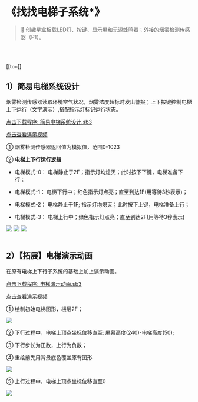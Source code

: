# 《找找电梯子系统*》

> 🧰 创趣星盒板载LED灯、按键、显示屏和无源蜂鸣器；外接的烟雾检测传感器（P1）。

<br><br>

[[toc]]


## 1）简易电梯系统设计

烟雾检测传感器读取环境空气状况，烟雾浓度超标时发出警报；上下按键控制电梯上下运行（文字演示）,搭配指示灯标记运行状态。

<a href="/tutorial/starbox_collection/sb3/06/简易电梯系统设计.sb3">点击下载程序: 简易电梯系统设计.sb3</a>

<a href="https://www.bilibili.com/video/BV1EiYaz9E9C/?spm_id_from=333.1387.upload.video_card.click&vd_source=d34a80bae9d64a0c5a0716bd47877802" target="_blank">点击查看演示视频</a>

① 烟雾检测传感器返回值为模拟值，范围0-1023

② **电梯上下行运行逻辑**

- 电梯模式-0： 电梯静止于2F；指示灯均熄灭；此时按下下键，电梯准备下行；

- 电梯模式-1： 电梯下行中；红色指示灯点亮；直至到达1F(用等待3秒表示)；

- 电梯模式-2： 电梯静止于1F; 指示灯均熄灭；此时按下上键，电梯准备上行；

- 电梯模式-3： 电梯上行中；绿色指示灯点亮；直至到达2F(用等待3秒表示)

<img src="/images/06/简易电梯系统设计1.png">

<img src="/images/06/简易电梯系统设计2.png">

<img src="/images/06/简易电梯系统设计3.png">

<br>
<br>

## 2）【拓展】电梯演示动画

在原有电梯上下行子系统的基础上加上演示动画。

<a href="/tutorial/starbox_collection/sb3/06/电梯演示动画.sb3">点击下载程序: 电梯演示动画.sb3</a>

<a href="https://www.bilibili.com/video/BV1jrYaznEmD/?spm_id_from=333.1387.upload.video_card.click&vd_source=d34a80bae9d64a0c5a0716bd47877802" target="_blank">点击查看演示视频</a>

① 绘制初始电梯图形，楼层2F；

<img src="/images/06/电梯演示动画1.png">

② 下行过程中，电梯上顶点坐标位移直至: 屏幕高度(240)-电梯高度(50);

③ 下行步长为正数，上行为负数；

④ 重绘前先用背景底色覆盖原有图形

<img src="/images/06/电梯演示动画2.png">

⑤ 上行过程中，电梯上顶点坐标位移直至0

<img src="/images/06/电梯演示动画3.png">








